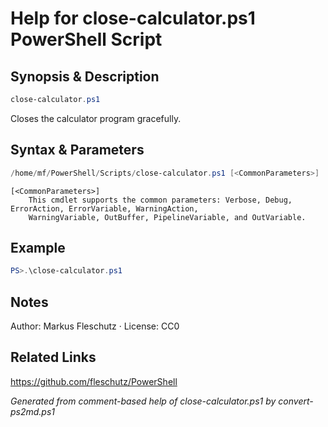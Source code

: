 # Help for close-calculator.ps1 PowerShell Script

## Synopsis & Description
```powershell
close-calculator.ps1
```

Closes the calculator program gracefully.

## Syntax & Parameters
```powershell
/home/mf/PowerShell/Scripts/close-calculator.ps1 [<CommonParameters>]
```

```
[<CommonParameters>]
    This cmdlet supports the common parameters: Verbose, Debug, ErrorAction, ErrorVariable, WarningAction, 
    WarningVariable, OutBuffer, PipelineVariable, and OutVariable.
```

## Example
```powershell
PS>.\close-calculator.ps1
```


## Notes
Author: Markus Fleschutz · License: CC0

## Related Links
https://github.com/fleschutz/PowerShell

*Generated from comment-based help of close-calculator.ps1 by convert-ps2md.ps1*
